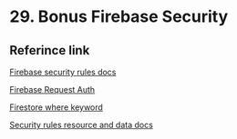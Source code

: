 # 29. Bonus Firebase Security
## Referince link
[Firebase security rules docs](https://firebase.google.com/docs/firestore/security/rules-structure)

[Firebase Request Auth](https://firebase.google.com/docs/firestore/security/rules-conditions#authentication)

[Firestore where keyword](https://firebase.google.com/docs/firestore/query-data/get-data#get_multiple_documents_from_a_collection)

[Security rules resource and data docs](https://firebase.google.com/docs/firestore/security/rules-conditions#data_validation)
